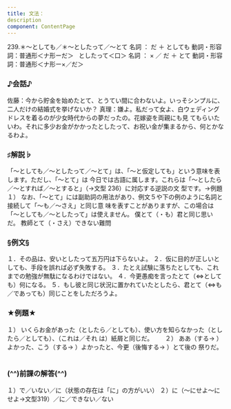```yaml
---
title: 文法：
description
component: ContentPage
---
```



239.＊～としても／＊～としたって／～とて
名詞 ： だ ＋ としても
動詞・形容詞：普通形＜ナ形ーだ＞   としたって＜口＞
名詞 ： × ／ だ ＋ とて
動詞・形容詞：普通形＜ナ形ー×／だ＞    
### ♪会話♪
佐藤：今から貯金を始めたとて、とうてい間に合わないよ。いっそシンプルに、二人だけの結婚式を挙げないか？ 真理：嫌よ。私だって女よ、白ウェディングドレスを着るのが少女時代からの夢だったの。花嫁姿を両親にも見 てもらいたいわ。それに多少お金がかかったとしたって、お祝い金が集まるから、何とかなるわよ。
### ♯解説♭
「～としても／～としたって／～とて」は、「～と仮定しても」という意味を表します。ただし、「～とて」は 今日では古語に属します。これらは「～としたら／～とすれば／～とすると」（→文型 236）に対応する逆説の文 型です。→例題１）
なお、「～とて」には副助詞の用法があり、例文５や下の例のように名詞と接続して「～も／～さえ」と同じ意 味を表すことがありますが、この場合は「～としても／～としたって」は使えません。
僕とて（・も）君と同じ思いだ。 教師とて（・さえ）できない難問
### §例文§
１．その品は、安いとしたって五万円は下らないよ。
２．仮に目的が正しいとしても、手段を誤れば必ず失敗する。
３．たとえ試験に落ちたとしても、これまでの勉強が無駄になるわけではない。
４．今更愚痴を言ったとて（⇔としても）何になる。
５．もし彼と同じ状況に置かれていたとしたら、君とて（⇔も／であっても）同じことをしただろうよ。
### ★例題★
１） いくらお金があった（としたら／としても）、使い方を知らなかった（としたら／としても）、（これは／それ
は）紙屑と同じだ。      
２） ああ（する→ ）よかった、こう（する→ ）よかったと、今更（後悔する→ ）とて後の
祭りだ。      
### (^^)前課の解答(^^)
１）で／いない／に（状態の存在は「に」の方がいい）
２）に（～にせよ～にせよ→文型319）／に／できない／ない
